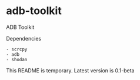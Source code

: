 # adb-toolkit
ADB Toolkit

Dependencies

    - scrcpy
    - adb
    - shodan

This README is temporary.
Latest version is 0.1-beta